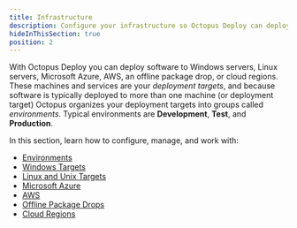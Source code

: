 ```yaml
---
title: Infrastructure
description: Configure your infrastructure so Octopus Deploy can deploy software to your Windows servers, Linux servers, Microsoft Azure, an offline package drop, or Cloud Regions.
hideInThisSection: true
position: 2
---
```


With Octopus Deploy you can deploy software to Windows servers, Linux servers, Microsoft Azure, AWS, an offline package drop, or cloud regions. These machines and services are your *deployment targets*, and because software is typically deployed to more than one machine (or deployment target) Octopus organizes your deployment targets into groups called *environments*. Typical environments are **Development**, **Test**, and **Production**.

In this section, learn how to configure, manage, and work with:

* [Environments](/docs/infrastructure/environments/index.md)
* [Windows Targets](/docs/infrastructure/windows-targets/index.md)
* [Linux and Unix Targets](/docs/infrastructure/ssh-targets/index.md)
* [Microsoft Azure](/docs/infrastructure/azure/index.md)
* [AWS](/docs/infrastructure/aws/index.md)
* [Offline Package Drops](/docs/infrastructure/offline-package-drop.md)
* [Cloud Regions](/docs/infrastructure/cloud-regions.md)
